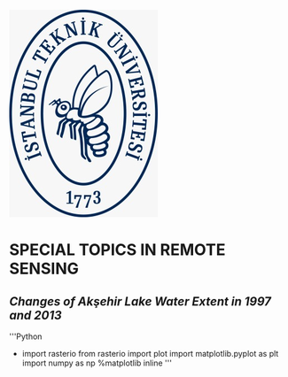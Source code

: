 ![itulogo](itulogo.jpeg)
# SPECIAL TOPICS IN REMOTE SENSING
## *Changes of Akşehir Lake Water Extent in 1997 and 2013*
'''Python
- import rasterio
from rasterio import plot
import matplotlib.pyplot as plt
import numpy as np
%matplotlib inline
'''
